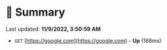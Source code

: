 # 📖 Summary
Last updated: **11/9/2022, 3:50:59 AM**

- `GET` [https://google.com](https://google.com) - **Up** (188ms)
